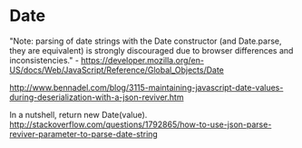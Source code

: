 Date
====
"Note: parsing of date strings with the Date constructor (and Date.parse, they are equivalent) is strongly discouraged due to browser differences and inconsistencies." - https://developer.mozilla.org/en-US/docs/Web/JavaScript/Reference/Global_Objects/Date

http://www.bennadel.com/blog/3115-maintaining-javascript-date-values-during-deserialization-with-a-json-reviver.htm

In a nutshell, return new Date(value).
http://stackoverflow.com/questions/1792865/how-to-use-json-parse-reviver-parameter-to-parse-date-string
